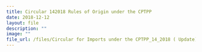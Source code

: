 ```yaml
---
title: Circular 142018 Rules of Origin under the CPTPP
date: 2018-12-12
layout: file
description: ""
image: ""
file_url: /files/Circular for Imports under the CPTPP_14_2018 ( Update) final.pdf
---
```

